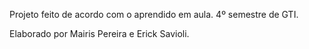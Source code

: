 Projeto feito de acordo com o aprendido em aula.
4º semestre de GTI.

Elaborado por Mairis Pereira e Erick Savioli.